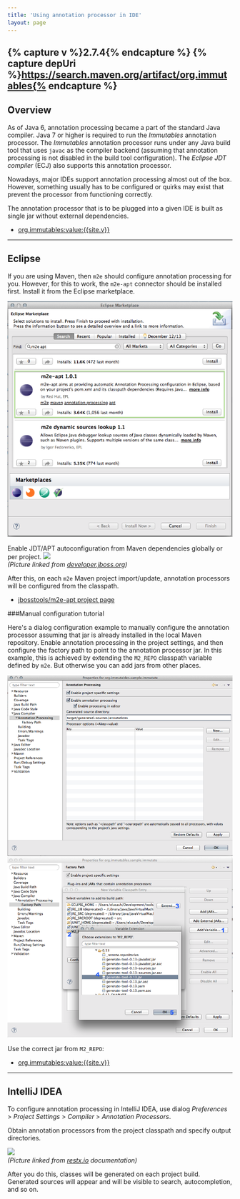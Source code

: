 ```yaml
---
title: 'Using annotation processor in IDE'
layout: page
---
```


{% capture v %}2.7.4{% endcapture %}
{% capture depUri %}https://search.maven.org/artifact/org.immutables{% endcapture %}
--------
Overview
--------

As of Java 6, annotation processing became a part of the standard Java compiler.
Java 7 or higher is required to run the _Immutables_ annotation processor.
The _Immutables_ annotation processor runs under any Java build tool that uses `javac` as the compiler backend
(assuming that annotation processing is not disabled in the build tool configuration).
The _Eclipse JDT compiler_ (ECJ) also supports this annotation processor.

Nowadays, major IDEs support annotation processing almost out of the box.
However, something usually has to be configured or quirks may exist that prevent the processor from functioning correctly.

The annotation processor that is to be plugged into a given IDE is built as single jar without external dependencies.

- [org.immutables:value:{{site.v}}]({{site.depUri}}/value/{{site.v}}/jar)

-------
Eclipse
-------

If you are using Maven, then `m2e` should configure annotation processing for you. However, for this to work, the `m2e-apt` connector should be installed first. Install it from the Eclipse marketplace.

<img src="pix/eclipse-marketplace.png">

Enable JDT/APT autoconfiguration from Maven dependencies globally or per project.
<img src="https://developer.jboss.org/servlet/JiveServlet/downloadImage/38-4947-18599/620-226/m2e-apt-prefs.png"><br>
_(Picture linked from [developer.jboss.org](https://developer.jboss.org/en/tools/blog/2012/05/20/annotation-processing-support-in-m2e-or-m2e-apt-100-is-out))_

After this, on each `m2e` Maven project import/update, annotation processors will be configured from the classpath.

- [jbosstools/m2e-apt project page](https://github.com/jbosstools/m2e-apt)

###Manual configuration tutorial

Here's a dialog configuration example to manually configure the annotation processor assuming that jar is already installed in the local Maven repository.
Enable annotation processing in the project settings, and then configure the factory path to point to the annotation processor jar.
In this example, this is achieved by extending the `M2_REPO` classpath variable defined by `m2e`. But otherwise you can add jars from other places.

<img src="pix/eclipse-annotation-processing.png">

<img src="pix/eclipse-factory-path.png">

Use the correct jar from `M2_REPO`:

- [org.immutables:value:{{site.v}}]({{site.depUri}}/value/{{site.v}}/jar)

-------------
IntelliJ IDEA
-------------
To configure annotation processing in IntelliJ IDEA, use dialog
_Preferences_ > _Project Settings_ > _Compiler_ > _Annotation Processors_.

Obtain annotation processors from the project classpath and specify output directories.

<img src="http://restx.io/images/docs/idea-annotation-processor-preferences.png"><br>
_(Picture linked from [restx.io](http://restx.io) documentation)_

After you do this, classes will be generated on each project build. Generated sources will appear and will be visible to search, autocompletion, and so on.
